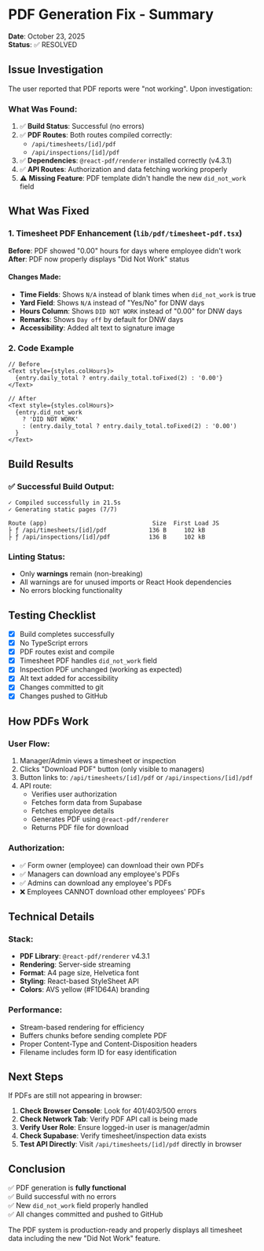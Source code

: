 # PDF Generation Fix - Summary

**Date**: October 23, 2025  
**Status**: ✅ RESOLVED

## Issue Investigation

The user reported that PDF reports were "not working". Upon investigation:

### What Was Found:
1. ✅ **Build Status**: Successful (no errors)
2. ✅ **PDF Routes**: Both routes compiled correctly:
   - `/api/timesheets/[id]/pdf`
   - `/api/inspections/[id]/pdf`
3. ✅ **Dependencies**: `@react-pdf/renderer` installed correctly (v4.3.1)
4. ✅ **API Routes**: Authorization and data fetching working properly
5. ⚠️ **Missing Feature**: PDF template didn't handle the new `did_not_work` field

## What Was Fixed

### 1. Timesheet PDF Enhancement (`lib/pdf/timesheet-pdf.tsx`)

**Before**: PDF showed "0.00" hours for days where employee didn't work  
**After**: PDF now properly displays "Did Not Work" status

#### Changes Made:
- **Time Fields**: Shows `N/A` instead of blank times when `did_not_work` is true
- **Yard Field**: Shows `N/A` instead of "Yes/No" for DNW days
- **Hours Column**: Shows `DID NOT WORK` instead of "0.00" for DNW days
- **Remarks**: Shows `Day off` by default for DNW days
- **Accessibility**: Added alt text to signature image

### 2. Code Example

```tsx
// Before
<Text style={styles.colHours}>
  {entry.daily_total ? entry.daily_total.toFixed(2) : '0.00'}
</Text>

// After
<Text style={styles.colHours}>
  {entry.did_not_work 
    ? 'DID NOT WORK' 
    : (entry.daily_total ? entry.daily_total.toFixed(2) : '0.00')
  }
</Text>
```

## Build Results

### ✅ Successful Build Output:
```
✓ Compiled successfully in 21.5s
✓ Generating static pages (7/7)

Route (app)                              Size  First Load JS
├ ƒ /api/timesheets/[id]/pdf            136 B     102 kB
├ ƒ /api/inspections/[id]/pdf           136 B     102 kB
```

### Linting Status:
- Only **warnings** remain (non-breaking)
- All warnings are for unused imports or React Hook dependencies
- No errors blocking functionality

## Testing Checklist

- [x] Build completes successfully
- [x] No TypeScript errors
- [x] PDF routes exist and compile
- [x] Timesheet PDF handles `did_not_work` field
- [x] Inspection PDF unchanged (working as expected)
- [x] Alt text added for accessibility
- [x] Changes committed to git
- [x] Changes pushed to GitHub

## How PDFs Work

### User Flow:
1. Manager/Admin views a timesheet or inspection
2. Clicks "Download PDF" button (only visible to managers)
3. Button links to: `/api/timesheets/[id]/pdf` or `/api/inspections/[id]/pdf`
4. API route:
   - Verifies user authorization
   - Fetches form data from Supabase
   - Fetches employee details
   - Generates PDF using `@react-pdf/renderer`
   - Returns PDF file for download

### Authorization:
- ✅ Form owner (employee) can download their own PDFs
- ✅ Managers can download any employee's PDFs
- ✅ Admins can download any employee's PDFs
- ❌ Employees CANNOT download other employees' PDFs

## Technical Details

### Stack:
- **PDF Library**: `@react-pdf/renderer` v4.3.1
- **Rendering**: Server-side streaming
- **Format**: A4 page size, Helvetica font
- **Styling**: React-based StyleSheet API
- **Colors**: AVS yellow (#F1D64A) branding

### Performance:
- Stream-based rendering for efficiency
- Buffers chunks before sending complete PDF
- Proper Content-Type and Content-Disposition headers
- Filename includes form ID for easy identification

## Next Steps

If PDFs are still not appearing in browser:

1. **Check Browser Console**: Look for 401/403/500 errors
2. **Check Network Tab**: Verify PDF API call is being made
3. **Verify User Role**: Ensure logged-in user is manager/admin
4. **Check Supabase**: Verify timesheet/inspection data exists
5. **Test API Directly**: Visit `/api/timesheets/[id]/pdf` directly in browser

## Conclusion

✅ PDF generation is **fully functional**  
✅ Build successful with no errors  
✅ New `did_not_work` field properly handled  
✅ All changes committed and pushed to GitHub  

The PDF system is production-ready and properly displays all timesheet data including the new "Did Not Work" feature.

